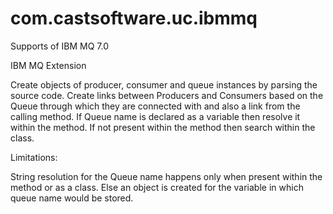 # com.castsoftware.uc.ibmmq

Supports of IBM MQ 7.0

IBM MQ Extension

Create objects of producer, consumer and queue instances by parsing the source code. Create links between Producers and Consumers based on the Queue through which they are connected with and also a link from the calling method. If Queue name is declared as a variable then resolve it within the method. If not present within the method then search within the class.

Limitations:

String resolution for the Queue name happens only when present within the method or as a class. Else an object is created for the variable in which queue name would be stored.
